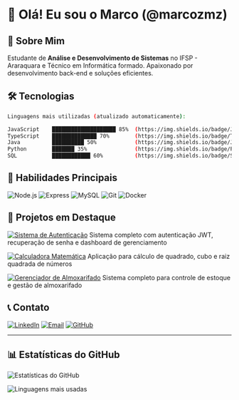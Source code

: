 # 👋 Olá! Eu sou o Marco (@marcozmz)

## 🚀 Sobre Mim

Estudante de **Análise e Desenvolvimento de Sistemas** no IFSP - Araraquara e Técnico em Informática formado. Apaixonado por desenvolvimento back-end e soluções eficientes.

## 🛠️ Tecnologias

```bash
Linguagens mais utilizadas (atualizado automaticamente):

JavaScript    ████████████████████ 85%  (https://img.shields.io/badge/JavaScript-F7DF1E?logo=javascript&logoColor=black)
TypeScript    ██████████████ 70%        (https://img.shields.io/badge/TypeScript-007ACC?logo=typescript&logoColor=white)
Java          ██████████ 50%            (https://img.shields.io/badge/Java-ED8B00?logo=openjdk&logoColor=white)
Python        ███████ 35%               (https://img.shields.io/badge/Python-3776AB?logo=python&logoColor=white)
SQL           ████████████ 60%          (https://img.shields.io/badge/SQL-4479A1?logo=mysql&logoColor=white)
```

## 📌 Habilidades Principais

![Node.js](https://img.shields.io/badge/Node.js-339933?logo=nodedotjs&logoColor=white)
![Express](https://img.shields.io/badge/Express.js-000000?logo=express&logoColor=white)
![MySQL](https://img.shields.io/badge/MySQL-4479A1?logo=mysql&logoColor=white)
![Git](https://img.shields.io/badge/Git-F05032?logo=git&logoColor=white)
![Docker](https://img.shields.io/badge/Docker-2496ED?logo=docker&logoColor=white)

## 🌟 Projetos em Destaque

[![Sistema de Autenticação](https://img.shields.io/badge/🔐_Sistema_de_Autenticação-000000?style=for-the-badge)](https://github.com/marcozmz/Sistema-de-Autentica-o-e-Gerenciamento-de-Pedidos-ts-node)
Sistema completo com autenticação JWT, recuperação de senha e dashboard de gerenciamento

[![Calculadora Matemática](https://img.shields.io/badge/🧮_Calculadora_Matemática-000000?style=for-the-badge)](https://github.com/marcozmz/numero-ao-quadrado-cubo-raizQuadrada)
Aplicação para cálculo de quadrado, cubo e raiz quadrada de números

[![Gerenciador de Almoxarifado](https://img.shields.io/badge/📦_Gerenciador_de_Almoxarifado-000000?style=for-the-badge)](https://github.com/marcozmz/Gerenciador-de-Almoxarifado---Node.js)
Sistema completo para controle de estoque e gestão de almoxarifado

## 📞 Contato

[![LinkedIn](https://img.shields.io/badge/LinkedIn-0077B5?style=flat&logo=linkedin)](https://www.linkedin.com/in/marcoazanchettamontagna/)
[![Email](https://img.shields.io/badge/Email-D14836?style=flat&logo=gmail)](mailto:mamontagna100@gmail.com)
[![GitHub](https://img.shields.io/badge/GitHub-181717?style=flat&logo=github)](https://github.com/marcozmz)

---

## 📊 Estatísticas do GitHub

![Estatísticas do GitHub](https://github-readme-stats.vercel.app/api?username=marcozmz&show_icons=true&theme=radical)

![Linguagens mais usadas](https://github-readme-stats.vercel.app/api/top-langs/?username=marcozmz&layout=compact&theme=radical)

